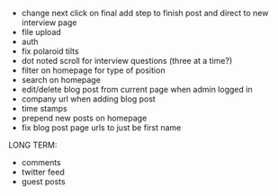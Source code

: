 * change next click on final add step to finish post and direct to new interview page
* file upload
* auth
* fix polaroid tilts
* dot noted scroll for interview questions (three at a time?)
* filter on homepage for type of position
* search on homepage
* edit/delete blog post from current page when admin logged in
* company url when adding blog post
* time stamps
* prepend new posts on homepage
* fix blog post page urls to just be first name

LONG TERM:
* comments
* twitter feed
* guest posts

